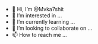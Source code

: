 - 👋 Hi, I’m @Mvka7shit
- 👀 I’m interested in ...
- 🌱 I’m currently learning ...
- 💞️ I’m looking to collaborate on ...
- 📫 How to reach me ...

<!---
Mvka7shit/Mvka7shit is a ✨ special ✨ repository because its `README.md` (this file) appears on your GitHub profile.
You can click the Preview link to take a look at your changes.
--->
